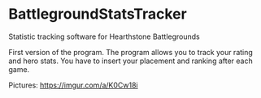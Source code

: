 # BattlegroundStatsTracker
Statistic tracking software for Hearthstone Battlegrounds

First version of the program. The program allows you to track your rating and hero stats. You have to insert your placement and ranking after each game.

Pictures:
https://imgur.com/a/K0Cw18i
